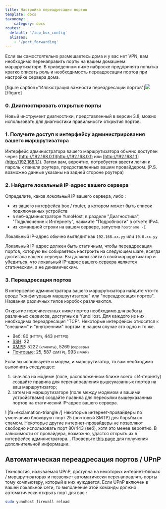 ```yaml
---
title: Настройка переадресации портов
template: docs
taxonomy:
    category: docs
routes:
  default: '/isp_box_config'
  aliases:
    - '/port_forwarding'
---
```


Если вы самостоятельно размещаетесь дома и у вас нет VPN, вам необходимо перенаправить порты на вашем домашнем маршрутизаторе. В приведенном ниже наброске предпринята попытка кратко описать роль и необходимость переадресации портов при настройке сервера дома.

[figure caption="Иллюстрация важности переадресации портов"]![](image://portForwarding_en.png)[/figure]

### 0. Диагностировать открытые порты

Новый инструмент диагностики, представленный в версии 3.8, можно использовать для диагностики правильности открытия портов.

### 1. Получите доступ к интерфейсу администрирования вашего маршрутизатора

Интерфейс администратора вашего маршрутизатора обычно доступен через [http://192.168.0.1](http://192.168.0.1) или [http://192.168.1.1](http://192.168.1.1). Затем вам, вероятно, потребуется ввести логин и пароль к панели роутера, предоставленных вашим провайдером. (P.S. возможно данные указаны на задней стороне роутера)

### 2. Найдите локальный IP-адрес вашего сервера

Определите, каков *локальный* IP вашего сервера, либо :

- из вашего интерфейса box / router, в котором может быть список подключенных устройств
- в веб-администраторе YunoHost, в разделе "Диагностика", "Подключение к Интернету", нажмите "Подробности" в отчете IPv4.
- из командной строки на вашем сервере, запустив `hostname -I`

Локальный IP-адрес обычно выглядит как `192.168.xx.yy` или `10.0.xx.yy`

Локальный IP-адрес должен быть статичным, чтобы переадресация портов, которую вы собираетесь настроить на следующем шаге, всегда достигала вашего сервера. Вы должны зайти в свой маршрутизатор и убедиться, что локальный IP-адрес вашего сервера является статическим, а не динамическим.

### 3. Переадресация портов

В интерфейсе администратора вашего маршрутизатора найдите что-то вроде "конфигурация маршрутизатора" или "переадресация портов". Названия различных типов коробок различаются.

Открытие перечисленных ниже портов необходимо для работы различных сервисов, доступных в YunoHost. Для каждого из них необходима переадресация "TCP". Некоторые интерфейсы относятся к "внешним" и "внутренним" портам: в нашем случае это одно и то же.

- Веб: 80 <small>(HTTP)</small>, 443 <small>(HTTPS)</small>
- [SSH](/ssh): 22
- [XMPP](https://wikipedia.org/wiki/XMPP): 5222 <small>(клиенты)</small>, 5269 <small>(серверы)</small>
- [Почтовые](/email): 25, 587 <small>(SMTP)</small>, 993 <small>(IMAP)</small>

Если вы используете и модем, и маршрутизатор, то вам необходимо выполнить следующее:

1. сначала на модеме (поле, расположенном ближе всего к Интернету) создайте правила для перенаправления вышеуказанных портов на ваш маршрутизатор;
2. затем на маршрутизаторе (поле между модемом и вашими устройствами) создайте правила для пересылки вышеуказанных портов на статический IP-адрес вашего сервера.

! [fa=exclamation-triangle /] Некоторые интернет-провайдеры по умолчанию блокируют порт 25 (почтовый SMTP) для борьбы со спамом. Некоторые другие интернет-провайдеры не позволяют свободно использовать порт 80/443 (веб), хотя это менее вероятно. В зависимости от провайдера, возможно, удастся открыть их в интерфейсе администратора... Проверьте [this page](/isp) для получения дополнительной информации.

## Автоматическая переадресация портов / UPnP

Технология, называемая UPnP, доступна на некоторых интернет-блоках / маршрутизаторах и позволяет автоматически перенаправлять порты тому компьютеру, который в них нуждается. Если UPnP включен в вашей локальной сети, то выполнение этой команды должно автоматически открыть порт для вас :

```bash
sudo yunohost firewall reload
```
